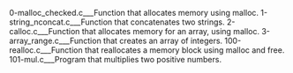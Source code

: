 0-malloc_checked.c___Function that allocates memory using malloc.
1-string_nconcat.c___Function that concatenates two strings.
2-calloc.c___Function that allocates memory for an array, using malloc.
3-array_range.c___Function that creates an array of integers.
100-realloc.c___Function that reallocates a memory block using malloc and free.
101-mul.c___Program that multiplies two positive numbers.
